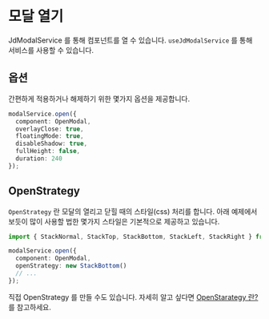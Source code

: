 <script setup>
import OpenExample from './components/OpenExample.vue';
import OpenStrategyExample from './components/OpenStrategyExample.vue';
</script>

# 모달 열기

JdModalService 를 통해 컴포넌트를 열 수 있습니다. `useJdModalService` 를 통해 서비스를 사용할 수 있습니다.

## 옵션

간편하게 적용하거나 해제하기 위한 몇가지 옵션을 제공합니다.

<OpenExample />

```ts
modalService.open({
  component: OpenModal,
  overlayClose: true,
  floatingMode: true,
  disableShadow: true,
  fullHeight: false,
  duration: 240
});
```

## OpenStrategy

`OpenStrategy` 란 모달의 열리고 닫힐 때의 스타일(css) 처리를 합니다. 아래 예제에서 보듯이 많이 사용할 법한 몇가지 스타일은 기본적으로 제공하고 있습니다.

<OpenStrategyExample />

```ts
import { StackNormal, StackTop, StackBottom, StackLeft, StackRight } from '@jood/v-modal';

modalService.open({
  component: OpenModal,
  openStrategy: new StackBottom()
  // ...
});
```

직접 OpenStrategy 를 만들 수도 있습니다. 자세히 알고 싶다면 [OpenStarategy 란?](../open-strategy/intro.html)를 참고하세요.
